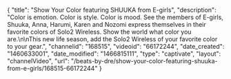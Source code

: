 {
    "title": "Show Your Color featuring SHUUKA from E-girls",
    "description": "Color is emotion. Color is style. Color is mood. See the members of E-girls, Shuuka, Anna, Harumi, Karen and Nozomi express themselves in their favorite colors of Solo2 Wireless. Show the world what color you are.\n\nThis new life season, add the Solo2 Wireless of your favorite color to your gear.",
    "channelid": "168515",
    "videoid": "66172244",
    "date_created": "1460633001",
    "date_modified": "1466815111",
    "type": "captivate",
    "layout": "channelVideo",
    "url": "\/beats-by-dre\/show-your-color-featuring-shuuka-from-e-girls\/168515-66172244"
}